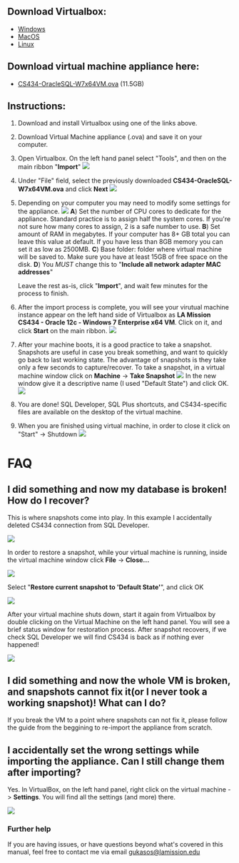 ## Download Virtualbox:
* [Windows](https://download.virtualbox.org/virtualbox/6.1.4/VirtualBox-6.1.4-136177-Win.exe)
* [MacOS](https://download.virtualbox.org/virtualbox/6.1.4/VirtualBox-6.1.4-136177-OSX.dmg)
* [Linux](https://www.virtualbox.org/wiki/Linux_Downloads)

## Download virtual machine appliance here:
* [CS434-OracleSQL-W7x64VM.ova](https://studentlaccd-my.sharepoint.com/:u:/g/personal/gukasos_laccd_edu/EXG8mnINdJdOujL4aq_tA1kBxkoSHLGjOWqQI5xiH8f6gA?e=eb6QQ6) (11.5GB)

## Instructions:
1) Download and install Virtualbox using one of the links above.
2) Download Virtual Machine appliance (.ova) and save it on your computer.
3) Open Virtualbox. On the left hand panel select "Tools", and then on the main ribbon "**Import**" ![](./img/vbimport.png)
4) Under "File" field, select the previously downloaded **CS434-OracleSQL-W7x64VM.ova** and click **Next** ![](./img/path.png)
5) Depending on your computer you may need to modify some settings for the appliance. 
![](./img/app_settings.png)
    **A**) Set the number of CPU cores to dedicate for the appliance. Standard practice is to assign half the system cores. If you're not sure how many cores to assign, 2 is a safe number to use. 
    **B**) Set amount of RAM in megabytes. If your computer has 8+ GB total you can leave this value at default. If you have less than 8GB memory you can set it as low as 2500MB.
    **C**) Base folder: folder where virtual machine will be saved to. Make sure you have at least 15GB of free space on the disk. 
    **D**) You *MUST* change this to "**Include all network adapter MAC addresses**"

    Leave the rest as-is, click "**Import**", and wait few minutes for the process to finish.
6) After the import process is complete, you will see your virutual machine instance appear on the left hand side of Virtualbox as **LA Mission CS434 - Oracle 12c - Windows 7 Enterprise x64 VM**. Click on it, and click **Start** on the main ribbon. ![](./img/start.png)
7) After your machine boots, it is a good practice to take a snapshot. Snapshots are useful in case you break something, and want to quickly go back to last working state. The advantage of snapshots is they take only a few seconds to capture/recover. To take a snapshot, in a virtual machine window click on **Machine** -> **Take Snapshot** 
![](./img/snap.png) 
In the new window give it a descriptive name (I used "Default State") and click OK.  
![](./img/snap2.png) 
8) You are done! SQL Developer, SQL Plus shortcuts, and CS434-specific files are available on the desktop of the virtual machine. 
9) When you are finished using virtual machine, in order to close it click on "Start" -> Shutdown
![](./img/shutdownvm.png)

# FAQ
## I did something and now my database is broken! How do I recover?
This is where snapshots come into play. In this example I accidentally deleted CS434 connection from SQL Developer. 

![](./img/cs434msng.png)

In order to restore a snapshot, while your virtual machine is running, inside the virtual machine window click **File** -> **Close...** 

![](./img/fileclose.png)

Select "**Restore current snapshot to 'Default State'**", and click OK

![](./img/restoresnap.png)

After your virtual machine shuts down, start it again from Virtualbox by double clicking on the Virtual Machine on the left hand panel. You will see a brief status window for restoration process. After snapshot recovers, if we check SQL Developer we will find CS434 is back as if nothing ever happened!

![](./img/snapsuccess.png)

## I did something and now the whole VM is broken, and snapshots cannot fix it(or I never took a working snapshot)! What can I do?
If you break the VM to a point where snapshots can not fix it, please follow the guide from the beggining to re-import the appliance from scratch.

## I accidentally set the wrong settings while importing the appliance. Can I still change them after importing?
Yes. In VirtualBox, on the left hand panel, right click on the virtual machine -> **Settings**. You will find all the settings (and more) there.

![](./img/settings.png)

### Further help
If you are having issues, or have questions beyond what's covered in this manual, feel free to contact me via email gukasos@lamission.edu
